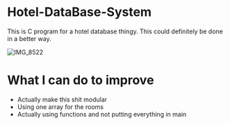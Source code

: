 # Hotel-DataBase-System
This is C program for a hotel database thingy. This could definitely be done in a better way.

![IMG_8522](https://user-images.githubusercontent.com/36342803/236110783-45efcd77-fc30-447d-a464-b508cb3ee35a.JPG)

# What I can do to improve
- Actually make this shit modular
- Using one array for the rooms
- Actually using functions and not putting everything in main
